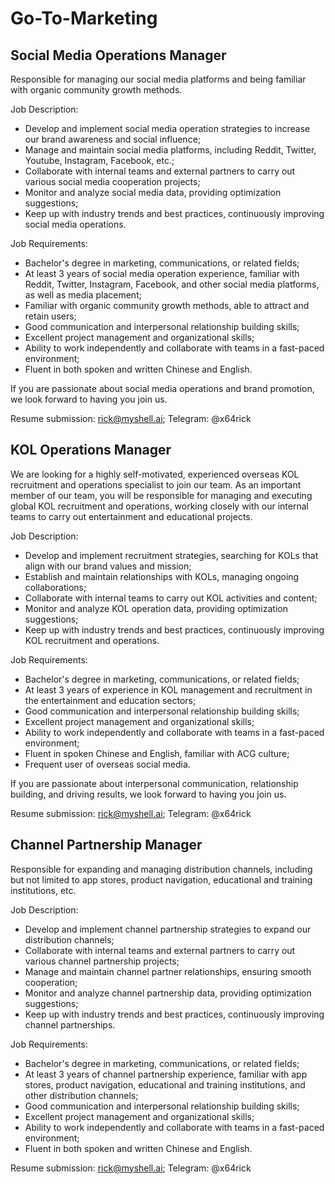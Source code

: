 # Go-To-Marketing

## Social Media Operations Manager

Responsible for managing our social media platforms and being familiar with organic community growth methods.

Job Description:

* Develop and implement social media operation strategies to increase our brand awareness and social influence;
* Manage and maintain social media platforms, including Reddit, Twitter, Youtube, Instagram, Facebook, etc.;
* Collaborate with internal teams and external partners to carry out various social media cooperation projects;
* Monitor and analyze social media data, providing optimization suggestions;
* Keep up with industry trends and best practices, continuously improving social media operations.

Job Requirements:

* Bachelor's degree in marketing, communications, or related fields;
* At least 3 years of social media operation experience, familiar with Reddit, Twitter, Instagram, Facebook, and other social media platforms, as well as media placement;
* Familiar with organic community growth methods, able to attract and retain users;
* Good communication and interpersonal relationship building skills;
* Excellent project management and organizational skills;
* Ability to work independently and collaborate with teams in a fast-paced environment;
* Fluent in both spoken and written Chinese and English.

If you are passionate about social media operations and brand promotion, we look forward to having you join us.

Resume submission: rick@myshell.ai; Telegram: @x64rick

## KOL Operations Manager

We are looking for a highly self-motivated, experienced overseas KOL recruitment and operations specialist to join our team. As an important member of our team, you will be responsible for managing and executing global KOL recruitment and operations, working closely with our internal teams to carry out entertainment and educational projects.

Job Description:

* Develop and implement recruitment strategies, searching for KOLs that align with our brand values and mission;
* Establish and maintain relationships with KOLs, managing ongoing collaborations;
* Collaborate with internal teams to carry out KOL activities and content;
* Monitor and analyze KOL operation data, providing optimization suggestions;
* Keep up with industry trends and best practices, continuously improving KOL recruitment and operations.

Job Requirements:

* Bachelor's degree in marketing, communications, or related fields;
* At least 3 years of experience in KOL management and recruitment in the entertainment and education sectors;
* Good communication and interpersonal relationship building skills;
* Excellent project management and organizational skills;
* Ability to work independently and collaborate with teams in a fast-paced environment;
* Fluent in spoken Chinese and English, familiar with ACG culture;
* Frequent user of overseas social media.

If you are passionate about interpersonal communication, relationship building, and driving results, we look forward to having you join us.

Resume submission: rick@myshell.ai; Telegram: @x64rick

## Channel Partnership Manager

Responsible for expanding and managing distribution channels, including but not limited to app stores, product navigation, educational and training institutions, etc.

Job Description:

* Develop and implement channel partnership strategies to expand our distribution channels;
* Collaborate with internal teams and external partners to carry out various channel partnership projects;
* Manage and maintain channel partner relationships, ensuring smooth cooperation;
* Monitor and analyze channel partnership data, providing optimization suggestions;
* Keep up with industry trends and best practices, continuously improving channel partnerships.

Job Requirements:

* Bachelor's degree in marketing, communications, or related fields;
* At least 3 years of channel partnership experience, familiar with app stores, product navigation, educational and training institutions, and other distribution channels;
* Good communication and interpersonal relationship building skills;
* Excellent project management and organizational skills;
* Ability to work independently and collaborate with teams in a fast-paced environment;
* Fluent in both spoken and written Chinese and English.

Resume submission: rick@myshell.ai; Telegram: @x64rick